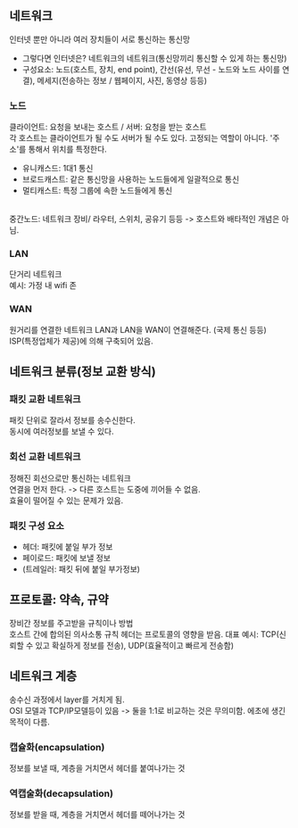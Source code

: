 ## 네트워크
인터넷 뿐만 아니라 여러 장치들이 서로 통신하는 통신망
- 그렇다면 인터넷은? 네트워크의 네트워크(통신망끼리 통신할 수 있게 하는 통신망)
- 구성요소: 노드(호스트, 장치, end point), 간선(유선, 무선 - 노드와 노드 사이를 연결), 메세지(전송하는 정보 / 웹페이지, 사진, 동영상 등등)

### 노드
클라이언트: 요청을 보내는 호스트 / 서버: 요청을 받는 호스트  
각 호스트는 클라이언트가 될 수도 서버가 될 수도 있다. 고정되는 역할이 아니다.
'주소'를 통해서 위치를 특정한다.  
- 유니캐스드: 1대1 통신
- 브로드캐스트: 같은 통신망을 사용하는 노드들에게 일괄적으로 통신
- 멀티캐스트: 특정 그룹에 속한 노드들에게 통신
<br>
중간노드: 네트워크 장비/ 라우터, 스위치, 공유기 등등 -> 호스트와 배타적인 개념은 아님.

### LAN
단거리 네트워크  
예시: 가정 내 wifi 존

### WAN
원거리를 연결한 네트워크
LAN과 LAN을 WAN이 연결해준다. (국제 통신 등등)
ISP(특정업체가 제공)에 의해 구축되어 있음.

## 네트워크 분류(정보 교환 방식)

### 패킷 교환 네트워크
패킷 단위로 잘라서 정보를 송수신한다.  
동시에 여러정보를 보낼 수 있다.

### 회선 교환 네트워크
정해진 회선으로만 통신하는 네트워크  
연결을 먼저 한다. -> 다른 호스트는 도중에 끼어들 수 없음.  
효율이 떨어질 수 있는 문제가 있음.

### 패킷 구성 요소
- 헤더: 패킷에 붙일 부가 정보
- 페이로드: 패킷에 보낼 정보
- (트레일러: 패킷 뒤에 붙일 부가정보)

## 프로토콜: 약속, 규약
장비간 정보를 주고받을 규칙이나 방법  
호스트 간에 합의된 의사소통 규칙
헤더는 프로토콜의 영향을 받음.
대표 예시: TCP(신뢰할 수 있고 확실하게 정보를 전송), UDP(효율적이고 빠르게 전송함)

## 네트워크 계층
송수신 과정에서 layer를 거치게 됨.  
OSI 모델과 TCP/IP모델등이 있음 -> 둘을 1:1로 비교하는 것은 무의미함. 에초에 생긴 목적이 다름.

### 캡슐화(encapsulation)
정보를 보낼 때, 계층을 거치면서 헤더를 붙여나가는 것

### 역캡술화(decapsulation)
정보를 받을 때, 계층을 거치면서 헤더를 떼어나가는 것
